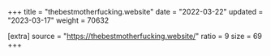 +++
title = "thebestmotherfucking.website"
date = "2022-03-22"
updated = "2023-03-17"
weight = 70632

[extra]
source = "https://thebestmotherfucking.website/"
ratio = 9
size = 69
+++
